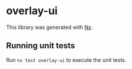 # overlay-ui

This library was generated with [Nx](https://nx.dev).

## Running unit tests

Run `nx test overlay-ui` to execute the unit tests.
